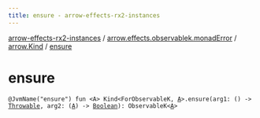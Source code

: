 ```yaml
---
title: ensure - arrow-effects-rx2-instances
---
```


[arrow-effects-rx2-instances](../../index.html) / [arrow.effects.observablek.monadError](../index.html) / [arrow.Kind](index.html) / [ensure](./ensure.html)

# ensure

`@JvmName("ensure") fun <A> Kind<ForObservableK, `[`A`](ensure.html#A)`>.ensure(arg1: () -> `[`Throwable`](https://kotlinlang.org/api/latest/jvm/stdlib/kotlin/-throwable/index.html)`, arg2: (`[`A`](ensure.html#A)`) -> `[`Boolean`](https://kotlinlang.org/api/latest/jvm/stdlib/kotlin/-boolean/index.html)`): ObservableK<`[`A`](ensure.html#A)`>`